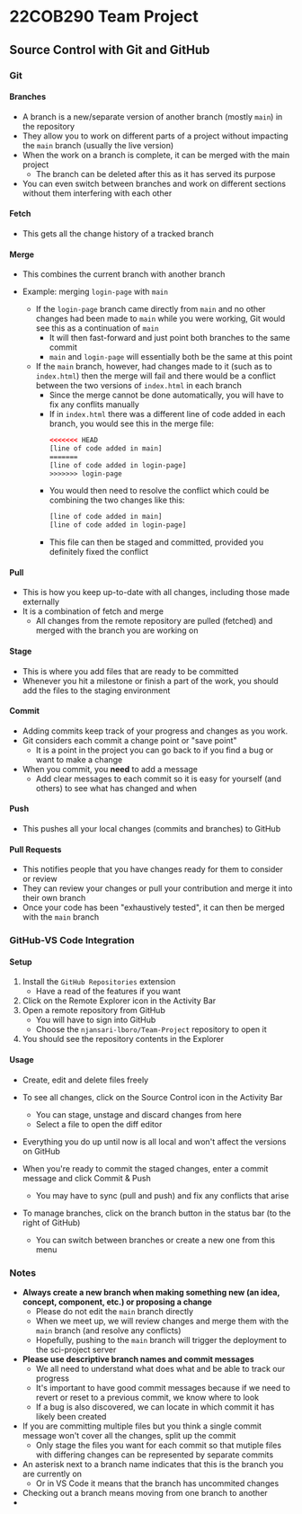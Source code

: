 # 22COB290 Team Project

## Source Control with Git and GitHub

### Git

#### Branches
* A branch is a new/separate version of another branch (mostly `main`) in the repository
* They allow you to work on different parts of a project without impacting the `main` branch (usually the live version)
* When the work on a branch is complete, it can be merged with the main project
    * The branch can be deleted after this as it has served its purpose
* You can even switch between branches and work on different sections without them interfering with each other

#### Fetch
* This gets all the change history of a tracked branch

#### Merge
* This combines the current branch with another branch

* Example: merging `login-page` with `main`
    * If the `login-page` branch came directly from `main` and no other changes had been made to `main` while you were working, Git would see this as a continuation of `main`
        * It will then fast-forward and just point both branches to the same commit
        * `main` and `login-page` will essentially both be the same at this point
    * If the `main` branch, however, had changes made to it (such as to `index.html`) then the merge will fail and there would be a conflict between the two versions of `index.html` in each branch
        * Since the merge cannot be done automatically, you will have to fix any conflits manually
        * If in `index.html` there was a different line of code added in each branch, you would see this in the merge file:
            ```html
            <<<<<<< HEAD
            [line of code added in main]
            =======
            [line of code added in login-page]
            >>>>>>> login-page
            ```
        * You would then need to resolve the conflict which could be combining the two changes like this:
            ```html
            [line of code added in main]
            [line of code added in login-page]
            ```
        * This file can then be staged and committed, provided you definitely fixed the conflict

#### Pull
* This is how you keep up-to-date with all changes, including those made externally
* It is a combination of fetch and merge
    * All changes from the remote repository are pulled (fetched) and merged with the branch you are working on

#### Stage
* This is where you add files that are ready to be committed
* Whenever you hit a milestone or finish a part of the work, you should add the files to the staging environment

#### Commit
* Adding commits keep track of your progress and changes as you work.
* Git considers each commit a change point or "save point"
    * It is a point in the project you can go back to if you find a bug or want to make a change
* When you commit, you **need** to add a message
    * Add clear messages to each commit so it is easy for yourself (and others) to see what has changed and when

#### Push
* This pushes all your local changes (commits and branches) to GitHub

#### Pull Requests
* This notifies people that you have changes ready for them to consider or review
* They can review your changes or pull your contribution and merge it into their own branch
* Once your code has been "exhaustively tested", it can then be merged with the `main` branch

### GitHub-VS Code Integration

#### Setup
1. Install the `GitHub Repositories` extension
    * Have a read of the features if you want
2. Click on the Remote Explorer icon in the Activity Bar
3. Open a remote repository from GitHub
    * You will have to sign into GitHub
    * Choose the `njansari-lboro/Team-Project` repository to open it
4. You should see the repository contents in the Explorer

#### Usage
* Create, edit and delete files freely
* To see all changes, click on the Source Control icon in the Activity Bar
    * You can stage, unstage and discard changes from here
    * Select a file to open the diff editor
* Everything you do up until now is all local and won't affect the versions on GitHub
* When you're ready to commit the staged changes, enter a commit message and click Commit & Push
    * You may have to sync (pull and push) and fix any conflicts that arise 

* To manage branches, click on the branch button in the status bar (to the right of GitHub)
    * You can switch between branches or create a new one from this menu

### Notes
* **Always create a new branch when making something new (an idea, concept, component, etc.) or proposing a change**
    * Please do not edit the `main` branch directly
    * When we meet up, we will review changes and merge them with the `main` branch (and resolve any conflicts)
    * Hopefully, pushing to the `main` branch will trigger the deployment to the sci-project server
* **Please use descriptive branch names and commit messages**
    * We all need to understand what does what and be able to track our progress
    * It's important to have good commit messages because if we need to revert or reset to a previous commit, we know where to look
    * If a bug is also discovered, we can locate in which commit it has likely been created
* If you are committing multiple files but you think a single commit message won't cover all the changes, split up the commit
    * Only stage the files you want for each commit so that mutiple files with differing changes can be represented by separate commits
* An asterisk next to a branch name indicates that this is the branch you are currently on
    * Or in VS Code it means that the branch has uncommited changes
* Checking out a branch means moving from one branch to another
* 
